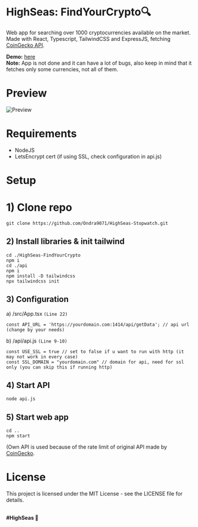 # HighSeas: FindYourCrypto🔍
Web app for searching over 1000 cryptocurrencies available on the market. <br>
Made with React, Typescript, TailwindCSS and ExpressJS, fetching [CoinGecko API](https://www.coingecko.com/en/api).

**Demo:** [here](https://ondrejpacovsky.cz/demo/highseas/FindYourCrypto/index.html) <br>
**Note:** App is not done and it can have a lot of bugs, also keep in mind that it fetches only some currencies, not all of them.

# Preview
![Preview](https://ondrejpacovsky.cz/demo/highseas/FindYourCrypto/preview.jpg)

# Requirements
- NodeJS
- LetsEncrypt cert (if using SSL, check configuration in api.js)

# Setup 
# 1) Clone repo
```
git clone https://github.com/Ondra9071/HighSeas-Stopwatch.git
```
## 2) Install libraries & init tailwind
```
cd ./HighSeas-FindYourCrypto
npm i
cd ./api
npm i
npm install -D tailwindcss
npx tailwindcss init
```
## 3) Configuration
a) /src/App.tsx `(Line 22)`
```
const API_URL = 'https://yourdomain.com:1414/api/getData'; // api url (change by your needs)
```
b) /api/api.js `(Line 9-10)`
```
const USE_SSL = true // set to false if u want to run with http (it may not work in every case)
const SSL_DOMAIN = "yourdomain.com" // domain for api, need for ssl only (you can skip this if running http)
```

## 4) Start API
```
node api.js
```
## 5) Start web app
```
cd ..
npm start
```

(Own API is used because of the rate limit of original API made by [CoinGecko](https://www.coingecko.com/en/api).

# License
This project is licensed under the MIT License - see the LICENSE file for details.

<br>
<b>#HighSeas 💖</b>
